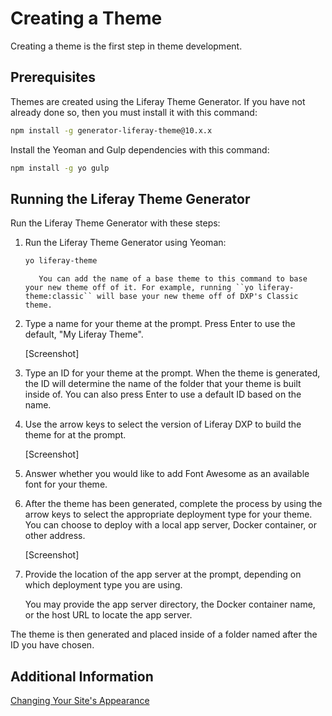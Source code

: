 # Creating a Theme

Creating a theme is the first step in theme development.
<!-- Still trying to think of more details to add to a preface here -->

## Prerequisites

Themes are created using the Liferay Theme Generator. If you have not already done so, then you must install it with this command:

```bash
npm install -g generator-liferay-theme@10.x.x
```

Install the Yeoman and Gulp dependencies with this command:

```bash
npm install -g yo gulp
```

## Running the Liferay Theme Generator

Run the Liferay Theme Generator with these steps:

1. Run the Liferay Theme Generator using Yeoman:

    ```bash
    yo liferay-theme
    ```

    ```important::
       You can add the name of a base theme to this command to base your new theme off of it. For example, running ``yo liferay-theme:classic`` will base your new theme off of DXP's Classic theme.
    ```
    <!-- Add link to an explanation of changing the base theme. Maybe add a bit more explanation here too? Or even change the command to recommend starting with classic? -->

1. Type a name for your theme at the prompt. Press Enter to use the default, "My Liferay Theme".

    [Screenshot]

1. Type an ID for your theme at the prompt. When the theme is generated, the ID will determine the name of the folder that your theme is built inside of. You can also press Enter to use a default ID based on the name.

1. Use the arrow keys to select the version of Liferay DXP to build the theme for at the prompt. 

    [Screenshot]

1. Answer whether you would like to add Font Awesome as an available font for your theme.

1. After the theme has been generated, complete the process by using the arrow keys to select the appropriate deployment type for your theme. You can choose to deploy with a local app server, Docker container, or other address.

    [Screenshot]

1. Provide the location of the app server at the prompt, depending on which deployment type you are using.

    You may provide the app server directory, the Docker container name, or the host URL to locate the app server.

The theme is then generated and placed inside of a folder named after the ID you have chosen.

## Additional Information

[Changing Your Site's Appearance](../../../../getting-started/changing-your-sites-appearance.md)